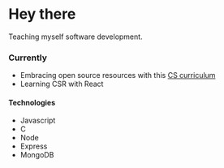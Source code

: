 # Hey there

Teaching myself software development.

### Currently
+ Embracing open source resources with this [CS curriculum](https://github.com/ossu/computer-science)
+ Learning CSR with React

#### Technologies
+ Javascript
+ C
+ Node
+ Express
+ MongoDB
